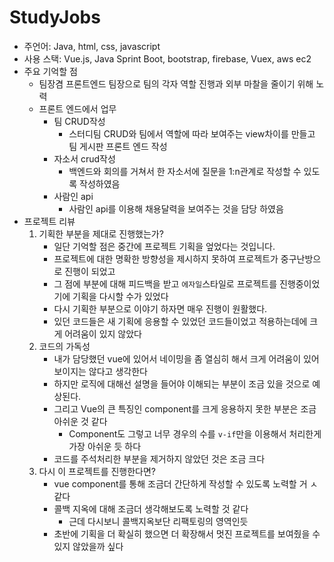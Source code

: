 # StudyJobs

- 주언어: Java, html, css, javascript
- 사용 스택: Vue.js, Java Sprint Boot, bootstrap, firebase, Vuex, aws ec2
- 주요 기억할 점
  - 팀장겸 프론트엔드 팀장으로 팀의 각자 역할 진행과 외부 마찰을 줄이기 위해 노력
  - 프론트 엔드에서 업무
    - 팀 CRUD작성
      - 스터디팀 CRUD와 팀에서 역할에 따라 보여주는 view차이를 만들고 팀 게시판 프론트 엔드 작성
    - 자소서 crud작성
      - 백엔드와 회의를 거쳐서 한 자소서에 질문을 1:n관계로 작성할 수 있도록 작성하였음
    - 사람인 api
      - 사람인 api를 이용해 채용달력을 보여주는 것을 담당 하였음
- 프로젝트 리뷰
  1. 기획한 부분을 제대로 진행했는가?
     - 일단 기억할 점은 중간에 프로젝트 기획을 엎었다는 것입니다.
     - 프로젝트에 대한 명확한 방향성을 제시하지 못하여 프로젝트가 중구난방으로 진행이 되었고
     - 그 점에 부분에 대해 피드백을 받고 `에자일`스타일로 프로젝트를 진행중이었기에 기획을 다시할 수가 있었다
     - 다시 기획한 부분으로 이야기 하자면 매우 진행이 원활했다.
     - 있던 코드들은 새 기획에 응용할 수 있었던 코드들이었고 적용하는데에 크게 어려움이 있지 않았다
  2. 코드의 가독성
     - 내가 담당했던 vue에 있어서 네이밍을 좀 열심히 해서 크게 어려움이 있어 보이지는 않다고 생각한다
     - 하지만 로직에 대해선 설명을 들어야 이해되는 부분이 조금 있을 것으로 예상된다.
     - 그리고 Vue의 큰 특징인 component를 크게 응용하지 못한 부분은 조금 아쉬운 것 같다
       - Component도 그렇고 너무 경우의 수를 `v-if`만을 이용해서 처리한게 가장 아쉬운 듯 하다
     - 코드를 주석처리한 부분을 제거하지 않았던 것은 조금 크다
  3. 다시 이 프로젝트를 진행한다면?
     - vue component를 통해 조금더 간단하게 작성할 수 있도록 노력할 거 ㅅ같다
     - 콜백 지옥에 대해 조금더 생각해보도록 노력할 것 같다
       - 근데 다시보니 콜백지옥보단 리팩토링의 영역인듯
     - 초반에 기획을 더 확실히 했으면 더 확장해서 멋진 프로젝트를 보여줬을 수 있지 않았을까 싶다